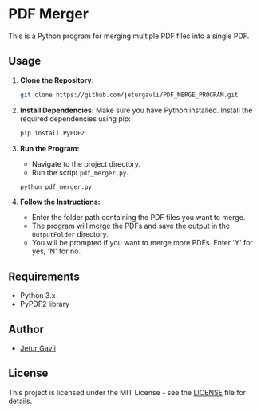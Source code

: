 # PDF Merger

This is a Python program for merging multiple PDF files into a single PDF.

## Usage

1. **Clone the Repository:**
    ```bash
    git clone https://github.com/jeturgavli/PDF_MERGE_PROGRAM.git
    ```

2. **Install Dependencies:**
    Make sure you have Python installed. Install the required dependencies using pip:
    ```bash
    pip install PyPDF2
    ```

3. **Run the Program:**
    - Navigate to the project directory.
    - Run the script `pdf_merger.py`.
    ```bash
    python pdf_merger.py
    ```

4. **Follow the Instructions:**
    - Enter the folder path containing the PDF files you want to merge.
    - The program will merge the PDFs and save the output in the `OutputFolder` directory.
    - You will be prompted if you want to merge more PDFs. Enter 'Y' for yes, 'N' for no.

## Requirements
- Python 3.x
- PyPDF2 library

## Author
- [Jetur Gavli](https://github.com/jeturgavli)

## License
This project is licensed under the MIT License - see the [LICENSE]() file for details.
